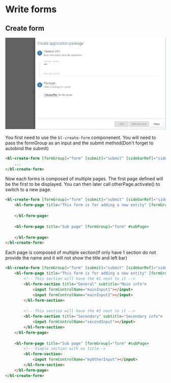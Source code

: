 # Write forms

## Create form

![](images/form.png)

You first need to use the `bl-create-form` componenent. You will need to pass the formGroup as an input and the submit method(Don't forget to autobind the submit)

```html
<bl-create-form [formGroup]="form" [submit]="submit" [sidebarRef]="sidebarRef">
    ...
</bl-create-form>
```

Now each forms is composed of multiple pages. The first page defined will be the first to be displayed. You can then later call otherPage.activate() to switch to a new page.

```html
<bl-create-form [formGroup]="form" [submit]="submit" [sidebarRef]="sidebarRef">
    <bl-form-page title="This form is for adding a new entity" [formGroup]="form">

    </bl-form-page>

    <bl-form-page title="Sub page" [formGroup]="form" #subPage>

    </bl-form-page>
</bl-create-form>
```

Each page is composed of multiple section(If only have 1 section do not provide the name and it will not show the title and left bar)

```html
<bl-create-form [formGroup]="form" [submit]="submit" [sidebarRef]="sidebarRef">
    <bl-form-page title="This form is for adding a new entity" [formGroup]="form">
        <!-- This section will have the #1 next to it -->
        <bl-form-section title="General" subtitle="Main info">
            <input formControlName="mainInput1"></input>
            <input formControlName="mainInput2"></input>
        </bl-form-section>

        <!-- This section will have the #2 next to it -->
        <bl-form-section title="Secondary" subtitle="Secondary info">
            <input formControlName="secondInput"></input>
        </bl-form-section>
    </bl-form-page>

    <bl-form-page title="Sub page" [formGroup]="form" #subPage>
        <!-- Simple section with no title-->
        <bl-form-section>
            <input formControlName="myOtherInput"></input>
        </bl-form-section>
    </bl-form-page>
</bl-create-form>
```
